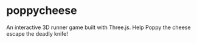 # poppycheese
An interactive 3D runner game built with Three.js. Help Poppy the cheese escape the deadly knife!
